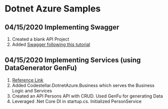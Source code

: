 # Dotnet Azure Samples

## 04/15/2020 Implementing Swagger
1. Created a blank API Project
2. Added [Swagger following this tutorial](https://docs.microsoft.com/en-us/aspnet/core/tutorials/getting-started-with-swashbuckle?view=aspnetcore-3.1&tabs=netcore-cli)

## 04/15/2020 Implementing Services (using DataGenerator GenFu)
1. [Reference Link](https://asp.net-hacker.rocks/2017/09/27/testing-aspnetcore.html)
3. Added Codestellar.DotnetAzure.Business which serves the Business Logic and Services
4. Created an API Persons API with CRUD. Used GenFu for generating Data
5. Leveraged .Net Core DI in startup.cs. Initialized PersonService